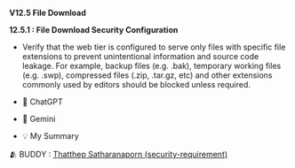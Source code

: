 __V12.5 File Download__

__12.5.1 : File Download Security Configuration__

- Verify that the web tier is configured to serve only files with specific file
extensions to prevent unintentional information and source code leakage.
For example, backup files (e.g. .bak), temporary working files (e.g. .swp),
compressed files (.zip, .tar.gz, etc) and other extensions commonly used by
editors should be blocked unless required.

- 🤖 ChatGPT




- 🤖 Gemini




- 💡 My Summary










🫂 BUDDY : [Thatthep Satharanaporn (security-requirement)]()